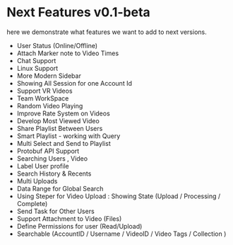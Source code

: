 <!--
{
	"nav_order": 4
}
-->

# Next Features v0.1-beta

here we demonstrate what features we want to add to next versions.

- User Status (Online/Offline)
- Attach Marker note to Video Times
- Chat Support
- Linux Support
- More Modern Sidebar
- Showing All Session for one Account Id
- Support VR Videos
- Team WorkSpace
- Random Video Playing
- Improve Rate System on Videos
- Develop Most Viewed Video
- Share Playlist Between Users
- Smart Playlist - working with Query
- Multi Select and Send to Playlist
- Protobuf API Support
- Searching Users , Video
- Label User profile
- Search History & Recents
- Multi Uploads
- Data Range for Global Search
- Using Steper for Video Upload : Showing State (Upload / Processing / Complete)
- Send Task for Other Users
- Support Attachment to Video (Files)
- Define Permissions for user (Read/Upload)
- Searchable (AccountID / Username / VideoID / Video Tags / Collection )
